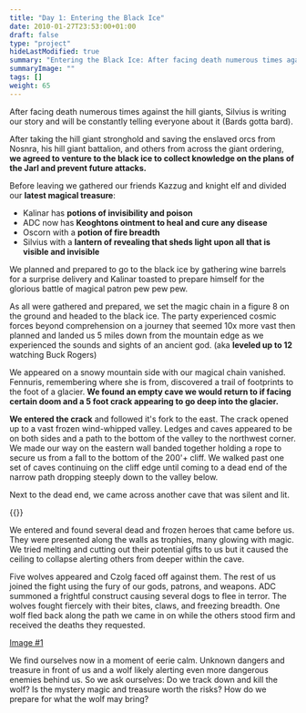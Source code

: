 ```yaml
---
title: "Day 1: Entering the Black Ice"
date: 2010-01-27T23:53:00+01:00
draft: false
type: "project"
hideLastModified: true
summary: "Entering the Black Ice: After facing death numerous times against the hill giants, Silvius is writing our story and will be constantly telling everyone about it (Bards gotta bard)."
summaryImage: ""
tags: []
weight: 65
---
```

After facing death numerous times against the hill giants, Silvius is writing our story and will be constantly telling everyone about it (Bards gotta bard). 
<p>
<p>

After taking the hill giant stronghold and saving the enslaved orcs from Nosnra, his hill giant battalion, and others from across the giant ordering, **we agreed to venture to the black ice to collect knowledge on the plans of the Jarl and prevent future attacks.**

Before leaving we gathered our friends Kazzug and knight elf and divided our **latest magical treasure**:
* Kalinar has **potions of invisibility and poison**
* ADC now has **Keoghtons ointment to heal and cure any disease**
* Oscorn with a **potion of fire breadth**
* Silvius with a **lantern of revealing that sheds light upon all that is visible and invisible**

We planned and prepared to go to the black ice by gathering wine barrels for a surprise delivery and Kalinar toasted to prepare himself for the glorious battle of magical patron pew pew pew.

As all were gathered and prepared, we set the magic chain in a figure 8 on the ground and headed to the black ice. The party experienced cosmic forces beyond comprehension on a journey that seemed 10x more vast then planned and landed us 5 miles down from the mountain edge as we experienced the sounds and sights of an ancient god. (aka **leveled up to 12** watching Buck Rogers)

We appeared on a snowy mountain side with our magical chain vanished.  Fennuris, remembering where she is from, discovered a trail of footprints to the foot of a glacier. **We found an empty cave we would return to if facing certain doom and a 5 foot crack appearing to go deep into the glacier.**

**We entered the crack** and followed it's fork to the east. The crack opened up to a vast frozen wind-whipped valley. Ledges and caves appeared to be on both sides and a path to the bottom of the valley to the northwest corner. We made our way on the eastern wall banded together holding a rope to secure us from a fall to the bottom of the 200'+ cliff. We walked past one set of caves continuing on the cliff edge until coming to a dead end of the narrow path dropping steeply down to the valley below.

Next to the dead end, we came across another cave that was silent and lit.

  {{<imageToClick imagePath = "DALL·E 2022-11-12 20.20.36 - A big black mountain with dark skys and cold ice with a castle type entrance.png" Capition = "Next to the dead end, we came across another cave that was silent and lit."  width = "75%" >}}

 We entered and found several dead and frozen heroes that came before us. They were presented along the walls as trophies, many glowing with magic. We tried melting and cutting out their potential gifts to us but it caused the ceiling to collapse alerting others from deeper within the cave.

Five wolves appeared and Czolg faced off against them. The rest of us joined the fight using the fury of our gods, patrons, and weapons. ADC summoned a frightful construct causing several dogs to flee in terror. The wolves fought fiercely with their bites, claws, and freezing breadth. One wolf fled back along the path we came in on while the others stood firm and received the deaths they requested.

<a href="DALL·E 2022-11-12 20.20.36 - A big black mountain with dark skys and cold ice with a castle type entrance.png" data-lightbox="image-1" data-title="My caption">Image #1</a>


We find ourselves now in a moment of eerie calm. Unknown dangers and treasure in front of us and a wolf likely alerting even more dangerous enemies behind us. So we ask ourselves:
Do we track down and kill the wolf?
Is the mystery magic and treasure worth the risks?
How do we prepare for what the wolf may bring? 
